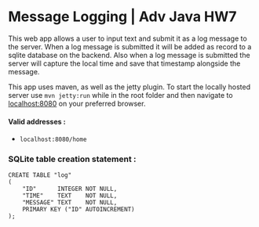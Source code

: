 # Message Logging | Adv Java HW7

This web app allows a user to input text and submit it as a log message to the server. When a log message is
submitted it will be added as record to a sqlite database on the backend. Also when a log message is submitted the
server will capture the local time and save that timestamp alongside the message.

This app uses maven, as well as the jetty plugin. To start the locally hosted server use `mvn jetty:run` while in
the root folder and then navigate to [localhost:8080](http://localhost:8080/home) on your preferred browser.

#### Valid addresses :

- `localhost:8080/home`

### SQLite table creation statement :

```sqlite
CREATE TABLE "log"
(
    "ID"      INTEGER NOT NULL,
    "TIME"    TEXT    NOT NULL,
    "MESSAGE" TEXT    NOT NULL,
    PRIMARY KEY ("ID" AUTOINCREMENT)
);
```